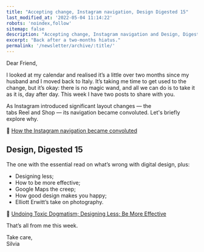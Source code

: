 ```yaml
---
title: "Accepting change, Instagram navigation, Design Digested 15"
last_modified_at: '2022-05-04 11:14:22'
robots: 'noindex,follow'
sitemap: false
description: "Accepting change, Instagram navigation and Design, Digested 15."
excerpt: "Back after a two-months hiatus."
permalink: '/newsletter/archive/:title/'
---
```

Dear Friend,

I looked at my calendar and realised it’s a little over two months since my husband and I moved back to Italy. It’s taking me time to get used to the change, but it’s okay: there is no magic wand, and all we can do is to take it as it is, day after day. This week I have two posts to share with you.

As Instagram introduced significant layout changes — the tabs Reel and Shop — its navigation became convoluted. Let's briefly explore why.

<p class="detached">🔗 <a href="https://silviamaggidesign.com/ux/how-the-instagram-navigation-became-convoluted/">How the Instagram navigation became convoluted</a></p>

<h2>Design, Digested 15</h2>

The one with the essential read on what’s wrong with digital design, plus:

<ul class="smd-ul">
<li>Designing less;</li>
<li>How to be more effective;</li>
<li>Google Maps the creep;</li>
<li>How good design makes you happy;</li>
<li>Elliott Erwitt’s take on photography.</li>
</ul>

<p class="detached">🔗 <a href="https://silviamaggidesign.com/design-digested/undoing-toxic-dogmatism/">Undoing Toxic Dogmatism; Designing Less; Be More
Effective</a></p>

<p class="detached">That’s all from me this week.</p>

<p class="detached">Take care,<br>
Silvia</p>
